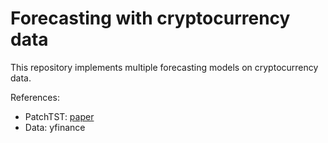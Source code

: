 # Forecasting with cryptocurrency data

This repository implements multiple forecasting models on cryptocurrency data. 

References:
- PatchTST: [paper](https://arxiv.org/abs/2211.14730)
- Data: yfinance